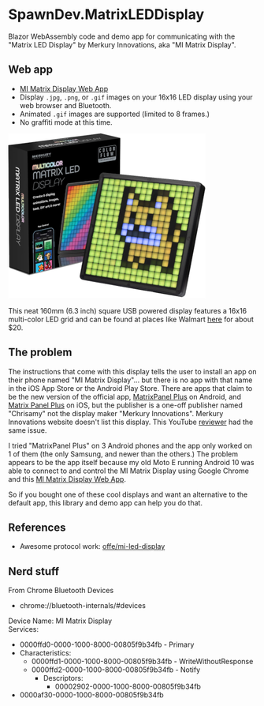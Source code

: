 # SpawnDev.MatrixLEDDisplay
Blazor WebAssembly code and demo app for communicating with the "Matrix LED Display" by Merkury Innovations, aka "MI Matrix Display". 

## Web app
- [MI Matrix Display Web App](https://lostbeard.github.io/SpawnDev.MatrixLEDDisplay/)  
- Display `.jpg`, `.png`, or `.gif` images on your 16x16 LED display using your web browser and Bluetooth.
- Animated `.gif` images are supported (limited to 8 frames.)
- No graffiti mode at this time.

![Matrix LED Display](https://raw.githubusercontent.com/LostBeard/SpawnDev.MatrixLEDDisplay/master/SpawnDev.MatrixLEDDisplay.Demo/wwwroot/mi-matrix-display-400x334.png)

This neat 160mm (6.3 inch) square USB powered display features a 16x16 multi-color LED grid
and can be found at places like Walmart [here](https://www.walmart.com/ip/Merkury-Innovations-Bluetooth-Matrix-LED-Pixel-Display/5150283693) for about $20. 

## The problem
The instructions that come with this display tells the user to install an app on their phone named "MI Matrix Display"... 
but there is no app with that name in the iOS App Store or the Android Play Store. There are apps that claim to be the new version of the official app, 
[MatrixPanel Plus](https://play.google.com/store/apps/details?id=com.wzjledaxc.ledplus) on Android,
and [Matrix Panel Plus](https://apps.apple.com/us/app/matrix-panel-plus/id6743264417) on iOS,
 but the publisher is a one-off publisher named "Chrisamy" not the display maker "Merkury Innovations".
 Merkury Innovations website doesn't list this display. 
 This YouTube [reviewer](https://www.youtube.com/watch?v=QN0TxJoeTNk) had the same issue.

I tried "MatrixPanel Plus" on 3 Android phones and the app only worked on 1 of them (the only Samsung, and newer than the others.) 
The problem appears to be the app itself because my old Moto E running Android 10 was able to connect to and control the MI Matrix Display 
using Google Chrome and this [MI Matrix Display Web App](https://lostbeard.github.io/SpawnDev.MatrixLEDDisplay/).

So if you bought one of these cool displays and want an alternative to the default app, this library and demo app can help you do that.

## References
- Awesome protocol work: [offe/mi-led-display](https://github.com/offe/mi-led-display)

## Nerd stuff
From Chrome Bluetooth Devices  
- chrome://bluetooth-internals/#devices  

Device Name: MI Matrix Display   
Services:  
- 0000ffd0-0000-1000-8000-00805f9b34fb - Primary  
- Characteristics:  
  - 0000ffd1-0000-1000-8000-00805f9b34fb - WriteWithoutResponse  
  - 0000ffd2-0000-1000-8000-00805f9b34fb - Notify  
    - Descriptors:  
      - 00002902-0000-1000-8000-00805f9b34fb  
- 0000af30-0000-1000-8000-00805f9b34fb 
